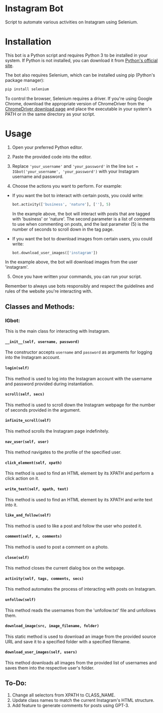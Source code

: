 

# Instagram Bot

Script to automate various activities on Instagram using Selenium.


# Installation

This bot is a Python script and requires Python 3 to be installed in your system. If Python is not installed, you can download it from [Python's official site](https://www.python.org/downloads/).

The bot also requires Selenium, which can be installed using pip (Python's package manager):

```bash
pip install selenium
```

To control the browser, Selenium requires a driver. If you're using Google Chrome, download the appropriate version of ChromeDriver from the [ChromeDriver download page](https://sites.google.com/a/chromium.org/chromedriver/downloads) and place the executable in your system's PATH or in the same directory as your script.

# Usage

1.  Open your preferred Python editor.
    
2.  Paste the provided code into the editor.
    
3.  Replace `'your_username'` and `'your_password'` in the line `bot = IGbot('your_username', 'your_password')` with your Instagram username and password.
    
4.  Choose the actions you want to perform. For example:
    
-   If you want the bot to interact with certain posts, you could write:
    
	```python
	bot.activity(['business', 'nature'], [''], 5)
	```
    
    In the example above, the bot will interact with posts that are tagged with 'business' or 'nature'. The second parameter is a list of comments to use when commenting on posts, and the last parameter (5) is the number of seconds to scroll down in the tag page.
    
-   If you want the bot to download images from certain users, you could write:
    
	```python
	bot.download_user_images(['instagram'])
	```
    
In the example above, the bot will download images from the user 'instagram'.
    
5.  Once you have written your commands, you can run your script.
    

Remember to always use bots responsibly and respect the guidelines and rules of the website you're interacting with.

## Classes and Methods:

### IGbot:

This is the main class for interacting with Instagram.

#### `__init__(self, username, password)`

The constructor accepts `username` and `password` as arguments for logging into the Instagram account.

#### `login(self)`

This method is used to log into the Instagram account with the username and password provided during instantiation.

#### `scroll(self, secs)`

This method is used to scroll down the Instagram webpage for the number of seconds provided in the argument.

#### `infinite_scroll(self)`

This method scrolls the Instagram page indefinitely.

#### `nav_user(self, user)`

This method navigates to the profile of the specified user.

#### `click_element(self, xpath)`

This method is used to find an HTML element by its XPATH and perform a click action on it.

#### `write_text(self, xpath, text)`

This method is used to find an HTML element by its XPATH and write text into it.

#### `like_and_follow(self)`

This method is used to like a post and follow the user who posted it.

#### `comment(self, x, comments)`

This method is used to post a comment on a photo.

#### `close(self)`

This method closes the current dialog box on the webpage.

#### `activity(self, tags, comments, secs)`

This method automates the process of interacting with posts on Instagram.

#### `unfollow(self)`

This method reads the usernames from the 'unfollow.txt' file and unfollows them.

#### `download_image(src, image_filename, folder)`

This static method is used to download an image from the provided source URL and save it to a specified folder with a specified filename.

#### `download_user_images(self, users)`

This method downloads all images from the provided list of usernames and saves them into the respective user's folder.

## To-Do:

1.  Change all selectors from XPATH to CLASS_NAME.
2.  Update class names to match the current Instagram's HTML structure.
3.  Add feature to generate comments for posts using GPT-3.
